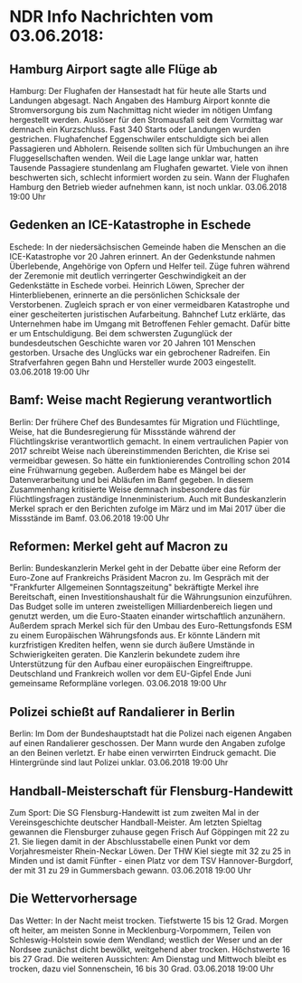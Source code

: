 # NDR Info Nachrichten vom 03.06.2018:


## Hamburg Airport sagte alle Flüge ab
Hamburg:	Der Flughafen der Hansestadt hat für heute alle Starts und Landungen abgesagt. Nach Angaben des Hamburg Airport konnte die Stromversorgung bis zum Nachmittag nicht wieder im nötigen Umfang hergestellt werden. Auslöser für den Stromausfall seit dem Vormittag war demnach ein Kurzschluss. Fast 340 Starts oder Landungen wurden gestrichen. Flughafenchef Eggenschwiler entschuldigte sich bei allen Passagieren und Abholern. Reisende sollten sich für Umbuchungen an ihre Fluggesellschaften wenden. Weil die Lage lange unklar war, hatten Tausende Passagiere stundenlang am Flughafen gewartet. Viele von ihnen beschwerten sich, schlecht informiert worden zu sein. Wann der Flughafen Hamburg den Betrieb wieder aufnehmen kann, ist noch unklar. 03.06.2018 19:00 Uhr 

## Gedenken an ICE-Katastrophe in Eschede
Eschede: In der niedersächsischen Gemeinde haben die Menschen an die ICE-Katastrophe vor 20 Jahren erinnert. An der Gedenkstunde nahmen Überlebende, Angehörige von Opfern und Helfer teil. Züge fuhren während der Zeremonie mit deutlich verringerter Geschwindigkeit an der Gedenkstätte in Eschede vorbei. Heinrich Löwen, Sprecher der Hinterbliebenen, erinnerte an die persönlichen Schicksale der Verstorbenen. Zugleich sprach er von einer vermeidbaren Katastrophe und einer gescheiterten juristischen Aufarbeitung. Bahnchef Lutz erklärte, das Unternehmen habe im Umgang mit Betroffenen Fehler gemacht. Dafür bitte er um Entschuldigung. Bei dem schwersten Zugunglück der bundesdeutschen Geschichte waren vor 20 Jahren 101 Menschen gestorben. Ursache des Unglücks war ein gebrochener Radreifen. Ein Strafverfahren gegen Bahn und Hersteller wurde 2003 eingestellt. 03.06.2018 19:00 Uhr 

## Bamf: Weise macht Regierung verantwortlich
Berlin: Der frühere Chef des Bundesamtes für Migration und Flüchtlinge, Weise, hat die Bundesregierung für Missstände während der Flüchtlingskrise verantwortlich gemacht. In einem vertraulichen Papier von 2017 schreibt Weise nach übereinstimmenden Berichten, die Krise sei vermeidbar gewesen. So hätte ein funktionierendes Controlling schon 2014 eine Frühwarnung gegeben. Außerdem habe es Mängel bei der Datenverarbeitung und bei Abläufen im Bamf gegeben. In diesem Zusammenhang kritisierte Weise demnach insbesondere das für Flüchtlingsfragen zuständige Innenministerium. Auch mit Bundeskanzlerin Merkel sprach er den Berichten zufolge im März und im Mai 2017 über die Missstände im Bamf. 03.06.2018 19:00 Uhr 

## Reformen: Merkel geht auf Macron zu
Berlin:	Bundeskanzlerin Merkel geht in der Debatte über eine Reform der Euro-Zone auf Frankreichs Präsident Macron zu. Im Gespräch mit der "Frankfurter Allgemeinen Sonntagszeitung" bekräftigte Merkel ihre Bereitschaft, einen Investitionshaushalt für die Währungsunion einzuführen. Das Budget solle im unteren zweistelligen Milliardenbereich liegen und genutzt werden, um die Euro-Staaten einander wirtschaftlich anzunähern. Außerdem sprach Merkel sich für den Umbau des Euro-Rettungsfonds ESM zu einem Europäischen Währungsfonds aus. Er könnte Ländern mit kurzfristigen Krediten helfen, wenn sie durch äußere Umstände in Schwierigkeiten geraten. Die Kanzlerin bekundete zudem ihre Unterstützung für den Aufbau einer europäischen Eingreiftruppe. Deutschland und Frankreich wollen vor dem EU-Gipfel Ende Juni gemeinsame Reformpläne vorlegen. 03.06.2018 19:00 Uhr 

## Polizei schießt auf Randalierer in Berlin
Berlin:	Im Dom der Bundeshauptstadt hat die Polizei nach eigenen Angaben auf einen Randalierer geschossen. Der Mann wurde den Angaben zufolge an den Beinen verletzt. Er habe einen verwirrten Eindruck gemacht. Die Hintergründe sind laut Polizei unklar. 03.06.2018 19:00 Uhr 

## Handball-Meisterschaft für Flensburg-Handewitt
Zum Sport: 	Die SG Flensburg-Handewitt ist zum zweiten Mal in der Vereinsgeschichte deutscher Handball-Meister. Am letzten Spieltag gewannen die Flensburger zuhause gegen Frisch Auf Göppingen mit 22 zu 21. Sie liegen damit in der Abschlusstabelle einen Punkt vor dem Vorjahresmeister Rhein-Neckar Löwen. Der THW Kiel siegte mit 32 zu 25 in Minden und ist damit Fünfter - einen Platz vor dem TSV Hannover-Burgdorf, der mit 31 zu 29 in Gummersbach gewann. 03.06.2018 19:00 Uhr 

## Die Wettervorhersage
Das Wetter: In der Nacht meist trocken. Tiefstwerte 15 bis 12 Grad. Morgen oft heiter, am meisten Sonne in Mecklenburg-Vorpommern, Teilen von Schleswig-Holstein sowie dem Wendland; westlich der Weser und an der Nordsee zunächst dicht bewölkt, weitgehend aber trocken. Höchstwerte 16 bis 27 Grad. Die weiteren Aussichten: Am Dienstag und Mittwoch bleibt es trocken, dazu viel Sonnenschein, 16 bis 30 Grad. 03.06.2018 19:00 Uhr 
